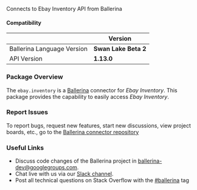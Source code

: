 Connects to Ebay Inventory API from Ballerina

#### Compatibility
|                               | Version               |
|-------------------------------|-----------------------|
| Ballerina Language Version    | **Swan Lake Beta 2** |
| API Version                   | **1.13.0**               |

### Package Overview
The `ebay.inventory` is a [Ballerina](https://ballerina.io/) connector for *Ebay Inventory*.
This package provides the capability to easily access *Ebay Inventory*.
### Report Issues
To report bugs, request new features, start new discussions, view project boards, etc., go to the [Ballerina connector repository](https://github.com/ballerina-platform/ballerinax-openapi-connectors)
### Useful Links
- Discuss code changes of the Ballerina project in [ballerina-dev@googlegroups.com](mailto:ballerina-dev@googlegroups.com).
- Chat live with us via our [Slack channel](https://ballerina.io/community/slack/).
- Post all technical questions on Stack Overflow with the [#ballerina](https://stackoverflow.com/questions/tagged/ballerina) tag
